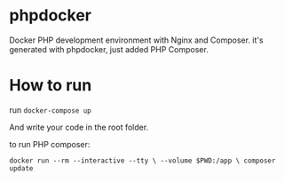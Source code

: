 # phpdocker
Docker PHP development environment with Nginx and Composer.
it's generated with phpdocker, just added PHP Composer.

# How to run #

run `docker-compose up`

And write your code in the root folder.

to run PHP composer:

`docker run --rm --interactive --tty \
  --volume $PWD:/app \
  composer update`